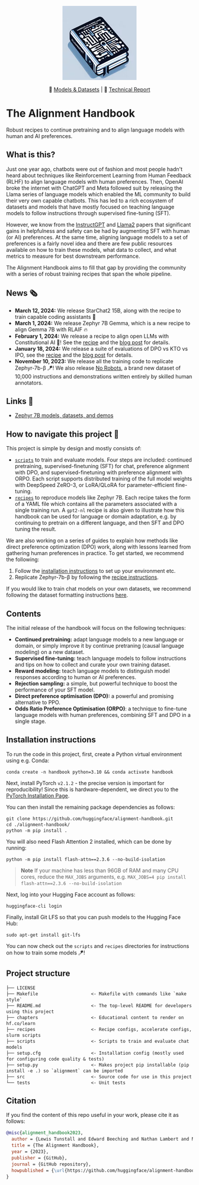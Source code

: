<p align="center">
  <img src="https://raw.githubusercontent.com/huggingface/alignment-handbook/main/assets/handbook.png">
</p>

<p align="center">
    🤗 <a href="https://huggingface.co/collections/alignment-handbook/handbook-v01-models-and-datasets-654e424d22e6880da5ebc015" target="_blank">Models & Datasets</a> | 📃 <a href="https://arxiv.org/abs/2310.16944" target="_blank">Technical Report</a>
</p>

# The Alignment Handbook

Robust recipes to continue pretraining and to align language models with human and AI preferences.

## What is this?

Just one year ago, chatbots were out of fashion and most people hadn't heard about techniques like Reinforcement Learning from Human Feedback (RLHF) to align language models with human preferences. Then, OpenAI broke the internet with ChatGPT and Meta followed suit by releasing the Llama series of language models which enabled the ML community to build their very own capable chatbots. This has led to a rich ecosystem of datasets and models that have mostly focused on teaching language models to follow instructions through supervised fine-tuning (SFT).

However, we know from the [InstructGPT](https://huggingface.co/papers/2203.02155) and [Llama2](https://huggingface.co/papers/2307.09288) papers that significant gains in helpfulness and safety can be had by augmenting SFT with human (or AI) preferences. At the same time, aligning language models to a set of preferences is a fairly novel idea and there are few public resources available on how to train these models, what data to collect, and what metrics to measure for best downstream performance.

The Alignment Handbook aims to fill that gap by providing the community with a series of robust training recipes that span the whole pipeline.

## News 🗞️
* **March 12, 2024:** We release StarChat2 15B, along with the recipe to train capable coding assistants 🌟
* **March 1, 2024:** We release Zephyr 7B Gemma, which is a new recipe to align Gemma 7B with RLAIF 🔥
* **February 1, 2024:** We release a recipe to align open LLMs with Constitutional AI 📜! See the [recipe](https://github.com/huggingface/alignment-handbook/tree/main/recipes/constitutional-ai) and the [blog post](https://huggingface.co/blog/constitutional_ai) for details. 
* **January 18, 2024:** We release a suite of evaluations of DPO vs KTO vs IPO, see the [recipe](recipes/pref_align_scan/README.md) and the [blog post](https://huggingface.co/blog/pref-tuning) for details.
* **November 10, 2023:** We release all the training code to replicate Zephyr-7b-β 🪁! We also release [No Robots](https://huggingface.co/datasets/HuggingFaceH4/no_robots), a brand new dataset of 10,000 instructions and demonstrations written entirely by skilled human annotators.

## Links 🔗

* [Zephyr 7B models, datasets, and demos](https://huggingface.co/collections/HuggingFaceH4/zephyr-7b-6538c6d6d5ddd1cbb1744a66)

## How to navigate this project 🧭

This project is simple by design and mostly consists of:

* [`scripts`](./scripts/) to train and evaluate models. Four steps are included: continued pretraining, supervised-finetuning (SFT) for chat, preference alignment with DPO, and supervised-finetuning with preference alignment with ORPO. Each script supports distributed training of the full model weights with DeepSpeed ZeRO-3, or LoRA/QLoRA for parameter-efficient fine-tuning.
* [`recipes`](./recipes/) to reproduce models like Zephyr 7B. Each recipe takes the form of a YAML file which contains all the parameters associated with a single training run. A `gpt2-nl` recipe is also given to illustrate how this handbook can be used for language or domain adaptation, e.g. by continuing to pretrain on a different language, and then SFT and DPO tuning the result. 

We are also working on a series of guides to explain how methods like direct preference optimization (DPO) work, along with lessons learned from gathering human preferences in practice. To get started, we recommend the following:

1. Follow the [installation instructions](#installation-instructions) to set up your environment etc.
2. Replicate Zephyr-7b-β by following the [recipe instructions](./recipes/zephyr-7b-beta/README.md).

If you would like to train chat models on your own datasets, we recommend following the dataset formatting instructions [here](./scripts/README.md#fine-tuning-on-your-datasets).


## Contents

The initial release of the handbook will focus on the following techniques:

* **Continued pretraining:** adapt language models to a new language or domain, or simply improve it by continue pretraning (causal language modeling) on a new dataset.
* **Supervised fine-tuning:** teach language models to follow instructions and tips on how to collect and curate your own training dataset.
* **Reward modeling:** teach language models to distinguish model responses according to human or AI preferences.
* **Rejection sampling:** a simple, but powerful technique to boost the performance of your SFT model.
* **Direct preference optimisation (DPO):** a powerful and promising alternative to PPO.
* **Odds Ratio Preference Optimisation (ORPO)**: a technique to fine-tune language models with human preferences, combining SFT and DPO in a single stage.

## Installation instructions

To run the code in this project, first, create a Python virtual environment using e.g. Conda:

```shell
conda create -n handbook python=3.10 && conda activate handbook
```

Next, install PyTorch `v2.1.2` - the precise version is important for reproducibility! Since this is hardware-dependent, we
direct you to the [PyTorch Installation Page](https://pytorch.org/get-started/locally/).

You can then install the remaining package dependencies as follows:

```shell
git clone https://github.com/huggingface/alignment-handbook.git
cd ./alignment-handbook/
python -m pip install .
```

You will also need Flash Attention 2 installed, which can be done by running:

```shell
python -m pip install flash-attn==2.3.6 --no-build-isolation
```

> **Note**
> If your machine has less than 96GB of RAM and many CPU cores, reduce the `MAX_JOBS` arguments, e.g. `MAX_JOBS=4 pip install flash-attn==2.3.6 --no-build-isolation`

Next, log into your Hugging Face account as follows:

```shell
huggingface-cli login
```

Finally, install Git LFS so that you can push models to the Hugging Face Hub:

```shell
sudo apt-get install git-lfs
```

You can now check out the `scripts` and `recipes` directories for instructions on how to train some models 🪁!

## Project structure

```
├── LICENSE
├── Makefile                    <- Makefile with commands like `make style`
├── README.md                   <- The top-level README for developers using this project
├── chapters                    <- Educational content to render on hf.co/learn
├── recipes                     <- Recipe configs, accelerate configs, slurm scripts
├── scripts                     <- Scripts to train and evaluate chat models
├── setup.cfg                   <- Installation config (mostly used for configuring code quality & tests)
├── setup.py                    <- Makes project pip installable (pip install -e .) so `alignment` can be imported
├── src                         <- Source code for use in this project
└── tests                       <- Unit tests
```

## Citation

If you find the content of this repo useful in your work, please cite it as follows:

```bibtex
@misc{alignment_handbook2023,
  author = {Lewis Tunstall and Edward Beeching and Nathan Lambert and Nazneen Rajani and Shengyi Huang and Kashif Rasul and Alexander M. Rush and Thomas Wolf},
  title = {The Alignment Handbook},
  year = {2023},
  publisher = {GitHub},
  journal = {GitHub repository},
  howpublished = {\url{https://github.com/huggingface/alignment-handbook}}
}
```
